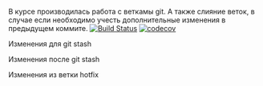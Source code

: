В курсе производилась работа с веткамы git.
А также слияние веток, в случае если необходимо учесть дополнительные изменения в предыдущем коммите.
[![Build Status](https://travis-ci.com/denisRudie/job4j_design.svg?branch=master)](https://travis-ci.com/denisRudie/job4j_design)
[![codecov](https://codecov.io/gh/denisRudie/job4j_design/branch/master/graph/badge.svg)](https://codecov.io/gh/denisRudie/job4j_design)

Изменения для git stash

Изменения после git stash

Изменения из ветки hotfix